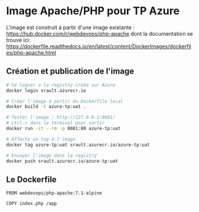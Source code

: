 # Image Apache/PHP pour TP Azure

L'image est construit à partir d'une image existante : https://hub.docker.com/r/webdevops/php-apache dont la documentation se trouve ici: https://dockerfile.readthedocs.io/en/latest/content/DockerImages/dockerfiles/php-apache.html


## Création et publication de l'image

```bash
# Se loguer a la registry créée sur Azure
docker login srault.azurecr.io

# Créer l'image à partir du Dockerfile local
docker build -t azure-tp:uat .

# Tester l'image : http://127.0.0.1:8081/
# ctrl-c dans le terminal pour sortir
docker run -it --rm -p 8081:80 azure-tp:uat

# Affecte un tag à l'image
docker tag azure-tp:uat srault.azurecr.io/azure-tp:uat

# Envoyer l'image dans la registry
docker push srault.azurecr.io/azure-tp:uat
```

## Le Dockerfile

```
FROM webdevops/php-apache:7.1-alpine

COPY index.php /app
```
